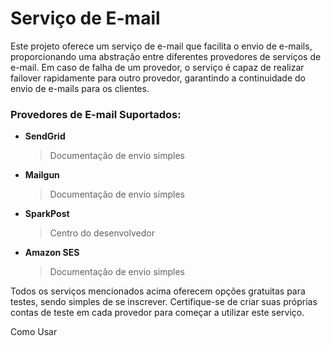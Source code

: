 # **Serviço de E-mail**

Este projeto oferece um serviço de e-mail que facilita o envio de e-mails, proporcionando uma abstração entre diferentes provedores de serviços de e-mail. Em caso de falha de um provedor, o serviço é capaz de realizar failover rapidamente para outro provedor, garantindo a continuidade do envio de e-mails para os clientes.

### Provedores de E-mail Suportados:

- **SendGrid**
  > Documentação de envio simples

- **Mailgun**
  > Documentação de envio simples

- **SparkPost**
  > Centro do desenvolvedor

- **Amazon SES**
  > Documentação de envio simples

Todos os serviços mencionados acima oferecem opções gratuitas para testes, sendo simples de se inscrever. Certifique-se de criar suas próprias contas de teste em cada provedor para começar a utilizar este serviço.

Como Usar
